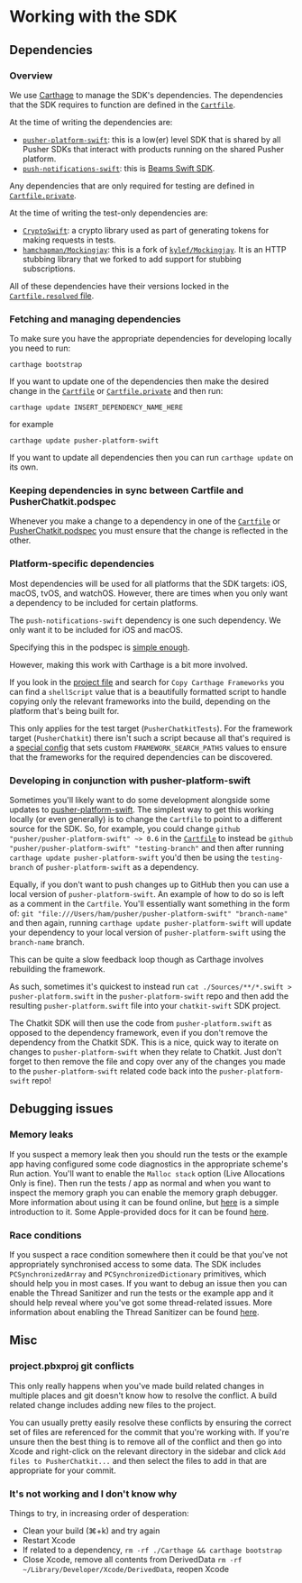 # Working with the SDK

## Dependencies

### Overview

We use [Carthage](https://github.com/Carthage/Carthage#installing-carthage) to manage the SDK's dependencies. The dependencies that the SDK requires to function are defined in the [`Cartfile`](https://github.com/pusher/chatkit-swift/blob/master/Cartfile).

At the time of writing the dependencies are:

* [`pusher-platform-swift`](https://github.com/pusher/pusher-platform-swift): this is a low(er) level SDK that is shared by all Pusher SDKs that interact with products running on the shared Pusher platform.
* [`push-notifications-swift`](https://github.com/pusher/push-notifications-swift): this is [Beams Swift SDK](https://www.pusher.com/beams).

Any dependencies that are only required for testing are defined in [`Cartfile.private`](https://github.com/pusher/chatkit-swift/blob/master/Cartfile.private).

At the time of writing the test-only dependencies are:

* [`CryptoSwift`](https://www.github.com/krzyzanowskim/CryptoSwift): a crypto library used as part of generating tokens for making requests in tests.
* [`hamchapman/Mockingjay`](https://github.com/hamchapman/Mockingjay): this is a fork of [`kylef/Mockingjay`](https://github.com/kylef/Mockingjay). It is an HTTP stubbing library that we forked to add support for stubbing subscriptions.

All of these dependencies have their versions locked in the [`Cartfile.resolved` file](https://github.com/pusher/chatkit-swift/blob/master/Cartfile.resolved).

### Fetching and managing dependencies

To make sure you have the appropriate dependencies for developing locally you need to run:

```
carthage bootstrap
```

If you want to update one of the dependencies then make the desired change in the [`Cartfile`](https://github.com/pusher/chatkit-swift/blob/master/Cartfile) or [`Cartfile.private`](https://github.com/pusher/chatkit-swift/blob/master/Cartfile.private) and then run:

```
carthage update INSERT_DEPENDENCY_NAME_HERE
```

for example

```
carthage update pusher-platform-swift
```

If you want to update all dependencies then you can run `carthage update` on its own.

### Keeping dependencies in sync between Cartfile and PusherChatkit.podspec

Whenever you make a change to a dependency in one of the [`Cartfile`](https://github.com/pusher/chatkit-swift/blob/master/Cartfile) or [PusherChatkit.podspec](https://github.com/pusher/chatkit-swift/blob/master/PusherChatkit.podspec) you must ensure that the change is reflected in the other.

### Platform-specific dependencies

Most dependencies will be used for all platforms that the SDK targets: iOS, macOS, tvOS, and watchOS. However, there are times when you only want a dependency to be included for certain platforms.

The `push-notifications-swift` dependency is one such dependency. We only want it to be included for iOS and macOS.

Specifying this in the podspec is [simple enough](https://github.com/pusher/chatkit-swift/blob/master/PusherChatkit.podspec#L15-L16).

However, making this work with Carthage is a bit more involved.

If you look in the [project file](https://github.com/pusher/chatkit-swift/blob/master/PusherChatkit.xcodeproj/project.pbxproj) and search for `Copy Carthage Frameworks` you can find a `shellScript` value that is a beautifully formatted script to handle copying only the relevant frameworks into the build, depending on the platform that's being built for.

This only applies for the test target (`PusherChatkitTests`). For the framework target (`PusherChatkit`) there isn't such a script because all that's required is a [special config](https://github.com/pusher/chatkit-swift/blob/master/Carthage.xcconfig) that sets custom `FRAMEWORK_SEARCH_PATHS` values to ensure that the frameworks for the required dependencies can be discovered.

### Developing in conjunction with pusher-platform-swift

Sometimes you'll likely want to do some development alongside some updates to [pusher-platform-swift](https://github.com/pusher/pusher-platform-swift). The simplest way to get this working locally (or even generally) is to change the `Cartfile` to point to a different source for the SDK. So, for example, you could change `github "pusher/pusher-platform-swift" ~> 0.6` in the [`Cartfile`](https://github.com/pusher/chatkit-swift/blob/master/Cartfile) to instead be `github "pusher/pusher-platform-swift" "testing-branch"` and then after running `carthage update pusher-platform-swift` you'd then be using the `testing-branch` of `pusher-platform-swift` as a dependency.

Equally, if you don't want to push changes up to GitHub then you can use a local version of `pusher-platform-swift`. An example of how to do so is left as a comment in the `Cartfile`. You'll essentially want something in the form of: `git "file:///Users/ham/pusher/pusher-platform-swift" "branch-name"` and then again, running `carthage update pusher-platform-swift` will update your dependency to your local version of `pusher-platform-swift` using the `branch-name` branch.

This can be quite a slow feedback loop though as Carthage involves rebuilding the framework.

As such, sometimes it's quickest to instead run `cat ./Sources/**/*.swift > pusher-platform.swift` in the `pusher-platform-swift` repo and then add the resulting `pusher-platform.swift` file into your `chatkit-swift` SDK project.

The Chatkit SDK will then use the code from `pusher-platform.swift` as opposed to the dependency framework, even if you don't remove the dependency from the Chatkit SDK. This is a nice, quick way to iterate on changes to `pusher-platform-swift` when they relate to Chatkit. Just don't forget to then remove the file and copy over any of the changes you made to the `pusher-platform-swift` related code back into the `pusher-platform-swift` repo!

## Debugging issues

### Memory leaks

If you suspect a memory leak then you should run the tests or the example app having configured some code diagnostics in the appropriate scheme's Run action. You'll want to enable the `Malloc stack` option (Live Allocations Only is fine). Then run the tests / app as normal and when you want to inspect the memory graph you can enable the memory graph debugger. More information about using it can be found online, but [here](https://useyourloaf.com/blog/xcode-visual-memory-debugger/) is a simple introduction to it. Some Apple-provided docs for it can be found [here](https://developer.apple.com/library/archive/documentation/DeveloperTools/Conceptual/debugging_with_xcode/chapters/special_debugging_workflows.html#//apple_ref/doc/uid/TP40015022-CH9-DontLinkElementID_1).

### Race conditions

If you suspect a race condition somewhere then it could be that you've not appropriately synchronised access to some data. The SDK includes `PCSynchronizedArray` and `PCSynchronizedDictionary` primitives, which should help you in most cases. If you want to debug an issue then you can enable the Thread Sanitizer and run the tests or the example app and it should help reveal where you've got some thread-related issues. More information about enabling the Thread Sanitizer can be found [here](https://developer.apple.com/documentation/code_diagnostics/thread_sanitizer/enabling_the_thread_sanitizer).

## Misc

### project.pbxproj git conflicts

This only really happens when you've made build related changes in multiple places and git doesn't know how to resolve the conflict. A build related change includes adding new files to the project.

You can usually pretty easily resolve these conflicts by ensuring the correct set of files are referenced for the commit that you're working with. If you're unsure then the best thing is to remove all of the conflict and then go into Xcode and right-click on the relevant directory in the sidebar and click `Add files to PusherChatkit...` and then select the files to add in that are appropriate for your commit.

### It's not working and I don't know why

Things to try, in increasing order of desperation:

* Clean your build (⌘+k) and try again
* Restart Xcode
* If related to a dependency, `rm -rf ./Carthage && carthage bootstrap`
* Close Xcode, remove all contents from DerivedData `rm -rf ~/Library/Developer/Xcode/DerivedData`, reopen Xcode
